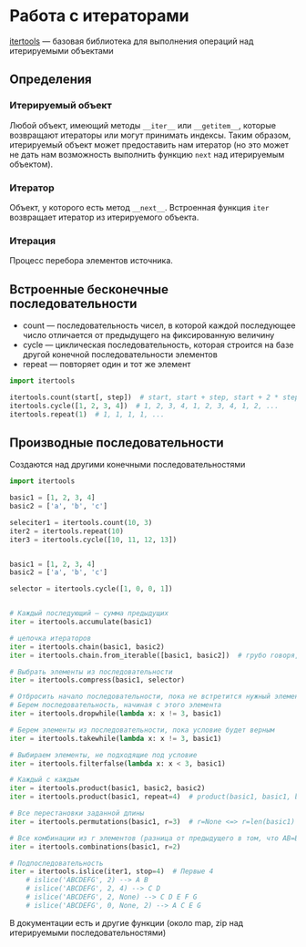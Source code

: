 # Работа с итераторами

[itertools](https://docs.python.org/3/library/itertools.html) — базовая библиотека для выполнения операций над итерируемыми объектами

## Определения

### Итерируемый объект

Любой объект, имеющий методы `__iter__` или `__getitem__`, которые возвращают итераторы или могут принимать индексы. Таким образом, итерируемый объект может предоставить нам итератор (но это может не дать нам возможность выполнить функцию `next` над итерируемым объектом).

### Итератор

Объект, у которого есть метод `__next__`. Встроенная функция `iter` возвращает итератор из итерируемого объекта.

### Итерация

Процесс перебора элементов источника.

## Встроенные бесконечные последовательности

* count — последовательность чисел, в которой каждой последующее число отличается от предыдущего на фиксированную величину
* cycle — циклическая последовательность, которая строится на базе другой конечной последовательности элементов
* repeat — повторяет один и тот же элемент

```python
import itertools

itertools.count(start[, step])  # start, start + step, start + 2 * step, ...
itertools.cycle([1, 2, 3, 4])  # 1, 2, 3, 4, 1, 2, 3, 4, 1, 2, ...
itertools.repeat(1)  # 1, 1, 1, 1, ...
```

## Производные последовательности

Создаются над другими конечными последовательностями

```python
import itertools

basic1 = [1, 2, 3, 4]
basic2 = ['a', 'b', 'c']

seleciter1 = itertools.count(10, 3)
iter2 = itertools.repeat(10)
iter3 = itertools.cycle([10, 11, 12, 13])


basic1 = [1, 2, 3, 4]
basic2 = ['a', 'b', 'c']

selector = itertools.cycle([1, 0, 0, 1])


# Каждый последующий — сумма предыдущих
iter = itertools.accumulate(basic1)

# цепочка итераторов
iter = itertools.chain(basic1, basic2)
iter = itertools.chain.from_iterable([basic1, basic2])  # грубо говоря, сделать плоский список

# Выбрать элементы из последовательности
iter = itertools.compress(basic1, selector)

# Отбросить начало последовательности, пока не встретится нужный элемент (пока условие не вернет False)
# Берем последовательность, начиная с этого элемента
iter = itertools.dropwhile(lambda x: x != 3, basic1)

# Берем элементы из последовательности, пока условие будет верным 
iter = itertools.takewhile(lambda x: x != 3, basic1)

# Выбираем элементы, не подходящие под условие
iter = itertools.filterfalse(lambda x: x < 3, basic1)

# Каждый с каждым
iter = itertools.product(basic1, basic2, basic2)
iter = itertools.product(basic1, repeat=4)  # product(basic1, basic1, basic1, basic1)

# Все перестановки заданной длины
iter = itertools.permutations(basic1, r=3)  # r=None <=> r=len(basic1)

# Все комбинации из r элементов (разница от предыдущего в том, что AB=BA).
iter = itertools.combinations(basic1, r=2)

# Подпоследовательность
iter = itertools.islice(iter1, stop=4)  # Первые 4
    # islice('ABCDEFG', 2) --> A B
    # islice('ABCDEFG', 2, 4) --> C D
    # islice('ABCDEFG', 2, None) --> C D E F G
    # islice('ABCDEFG', 0, None, 2) --> A C E G

```

В документации есть и другие функции (около map, zip над итерируемыми последовательностями)
